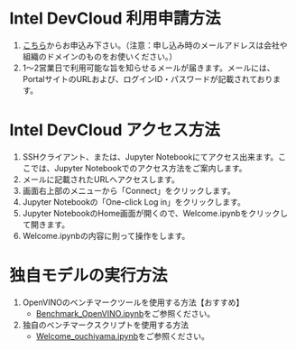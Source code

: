 # Intel DevCloud 利用申請方法
1. [こちら](https://software.intel.com/en-us/devcloud/oneapi/sign-up)からお申込み下さい。（注意：申し込み時のメールアドレスは会社や組織のドメインのものをお使いください。）
1. 1～2営業日で利用可能な旨を知らせるメールが届きます。メールには、PortalサイトのURLおよび、ログインID・パスワードが記載されております。
 
# Intel DevCloud アクセス方法
1. SSHクライアント、または、Jupyter Notebookにてアクセス出来ます。ここでは、Jupyter Notebookでのアクセス方法をご案内します。
1. メールに記載されたURLへアクセスします。
1. 画面右上部のメニューから「Connect」をクリックします。
1. Jupyter Notebookの「One-click Log in」をクリックします。
1. Jupyter NotebookのHome画面が開くので、Welcome.ipynbをクリックして開きます。
1. Welcome.ipynbの内容に則って操作をします。
 
# 独自モデルの実行方法
1. OpenVINOのベンチマークツールを使用する方法【おすすめ】
    - [Benchmark_OpenVINO.ipynb](Benchmark_OpenVINO.ipynb)をご参照ください。
1. 独自のベンチマークスクリプトを使用する方法
    - [Welcome_ouchiyama.ipynb](Welcome_ouchiyama.ipynb)をご参照ください。


